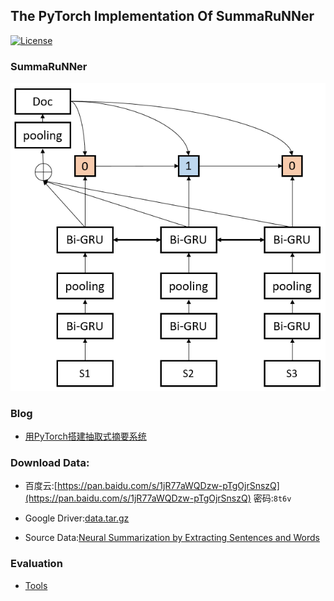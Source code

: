 ## The PyTorch Implementation Of SummaRuNNer

[![License](https://img.shields.io/badge/license-MIT-000000.svg)](https://opensource.org/licenses/MIT)
### SummaRuNNer

![](images/model.jpg)

### Blog

+ [用PyTorch搭建抽取式摘要系统](http://mp.weixin.qq.com/s/9X77MPcQOQPwZaOVIVfo9Q)

### Download Data:  

+ 百度云:[https://pan.baidu.com/s/1jR77aWQDzw-pTgOjrSnszQ](https://pan.baidu.com/s/1jR77aWQDzw-pTgOjrSnszQ) 密码:`8t6v`

+ Google Driver:[data.tar.gz](https://drive.google.com/file/d/1TbeY58G5jCEsj4ZakadR-dM1dfYHMein/view?usp=sharing)

+ Source Data:[Neural Summarization by Extracting Sentences and Words](https://docs.google.com/uc?id=0B0Obe9L1qtsnSXZEd0JCenIyejg&export=download)

### Evaluation

+ [Tools](https://github.com/hpzhao/nlp-metrics)
